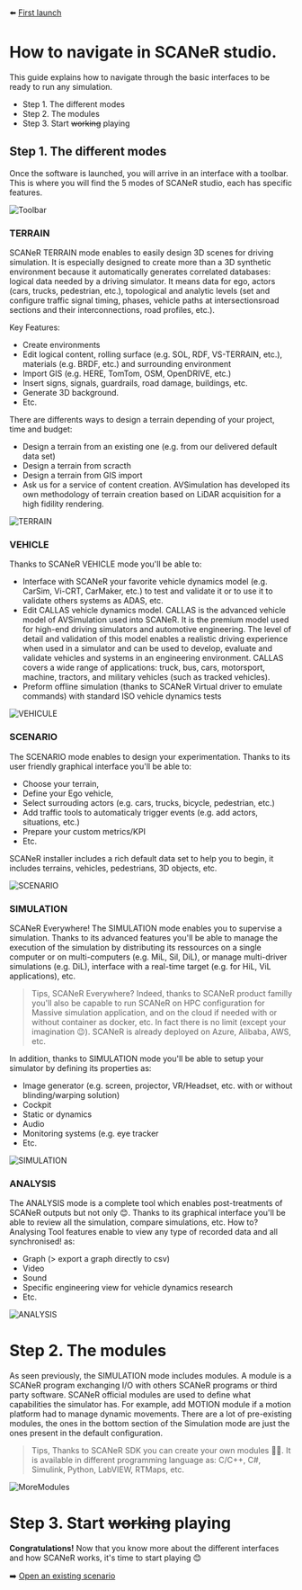 :arrow_left: [First launch](../HT_FirstLaunch/HT_FirstLaunch.md)

# How to navigate in SCANeR studio.

This guide explains how to navigate through the basic interfaces to be ready to run any simulation.

* Step 1. The different modes
* Step 2. The modules
* Step 3. Start ~~working~~ playing

## Step 1. The different modes

Once the software is launched, you will arrive in an interface with a toolbar. This is where you will find the 5 modes of SCANeR studio, each has specific features.

![Toolbar](./assets/Toolbar.PNG)

### TERRAIN

SCANeR TERRAIN mode enables to easily design 3D scenes for driving simulation.
It is especially designed to create more than a 3D synthetic environment because it automatically generates correlated databases: logical data needed by a driving simulator.
It means data for ego, actors (cars, trucks, pedestrian, etc.), topological and analytic levels (set and configure traffic signal timing, phases, vehicle paths at intersectionsroad sections and their interconnections, road profiles, etc.).

Key Features:
* Create environments
* Edit logical content, rolling surface (e.g. SOL, RDF, VS-TERRAIN, etc.), materials (e.g. BRDF, etc.) and surrounding environment
* Import GIS (e.g. HERE, TomTom, OSM, OpenDRIVE, etc.)
* Insert signs, signals, guardrails, road damage, buildings, etc.
* Generate 3D background.
* Etc.

There are differents ways to design a terrain depending of your project, time and budget:

* Design a terrain from an existing one (e.g. from our delivered default data set)
* Design a terrain from scracth
* Design a terrain from GIS import
* Ask us for a service of content creation. AVSimulation has developed its own methodology of terrain creation based on LiDAR acquisition for a high fidility rendering.

![TERRAIN](./assets/TERRAIN.PNG)

### VEHICLE

Thanks to SCANeR VEHICLE mode you'll be able to:
* Interface with SCANeR your favorite vehicle dynamics model (e.g. CarSim, Vi-CRT, CarMaker, etc.) to test and validate it or to use it to validate others systems as ADAS, etc.
* Edit CALLAS vehicle dynamics model. CALLAS is the advanced vehicle model of AVSimulation used into SCANeR. It is the premium model used for high-end driving simulators and automotive engineering. The level of detail and validation of this model enables a realistic driving experience when used in a simulator and can be used to develop, evaluate and validate vehicles and systems in an engineering environment. CALLAS covers a wide range of applications: truck, bus, cars, motorsport, machine, tractors, and military vehicles (such as tracked vehicles). 
* Preform offline simulation (thanks to SCANeR Virtual driver to emulate commands) with standard ISO vehicle dynamics tests

![VEHICULE](./assets/VEHICULE.PNG)

### SCENARIO

The SCENARIO mode enables to design your experimentation. Thanks to its user friendly graphical interface you'll be able to:
* Choose your terrain,
* Define your Ego vehicle,
* Select surrouding actors (e.g. cars, trucks, bicycle, pedestrian, etc.)
* Add traffic tools to automaticaly trigger events (e.g. add actors, situations, etc.)
* Prepare your custom metrics/KPI
* Etc.

SCANeR installer includes a rich default data set to help you to begin, it includes terrains, vehicles, pedestrians, 3D objects, etc.

![SCENARIO](./assets/SCENARIO.PNG)

### SIMULATION

SCANeR Everywhere!
The SIMULATION mode enables you to supervise a simulation. Thanks to its advanced features you'll be able to manage the execution of the simulation by distributing its ressources on a single computer or on multi-computers (e.g. MiL, Sil, DiL), or manage multi-driver simulations (e.g. DiL), interface with a real-time target (e.g. for HiL, ViL applications), etc.
> Tips, SCANeR Everywhere? Indeed, thanks to SCANeR product familly you'll also be capable to run SCANeR on HPC configuration for Massive simulation application, and on the cloud if needed with or without container as docker, etc. In fact there is no limit (except your imagination 😉). SCANeR is already deployed on Azure, Alibaba, AWS, etc.

In addition, thanks to SIMULATION mode you'll be able to setup your simulator by defining its properties as:
* Image generator (e.g. screen, projector, VR/Headset, etc. with or without blinding/warping solution)
* Cockpit
* Static or dynamics
* Audio
* Monitoring systems (e.g. eye tracker
* Etc.

![SIMULATION](./assets/SIMULATION.PNG)

### ANALYSIS

The ANALYSIS mode is a complete tool which enables post-treatments of SCANeR outputs but not only 😊. Thanks to its graphical interface you'll be able to review all the simulation, compare simulations, etc. How to? Analysing Tool features enable to view any type of recorded data and all synchronised! as:
* Graph (> export a graph directly to csv)
* Video
* Sound
* Specific engineering view for vehicle dynamics research
* Etc.

![ANALYSIS](./assets/ANALYSIS.PNG)

# Step 2. The modules

As seen previously, the SIMULATION mode includes modules. A module is a SCANeR program exchanging I/O with others SCANeR programs or third party software.
SCANeR official modules are used to define what capabilities the simulator has. For example, add MOTION module if a motion platform had to manage dynamic movements. There are a lot of pre-existing modules, the ones in the bottom section of the Simulation mode are just the ones present in the default configuration.
> Tips, Thanks to SCANeR SDK you can create your own modules 👍🏻.
> It is available in different programming language as: C/C++, C#, Simulink, Python, LabVIEW, RTMaps, etc.

![MoreModules](./assets/MoreModules.PNG)

# Step 3. Start ~~working~~ playing

**Congratulations!** Now that you know more about the different interfaces and how SCANeR works, it's time to start playing 😊

:arrow_right: [Open an existing scenario](../HT_Open_a_scenario/HT_Open_a_scenario.md)
